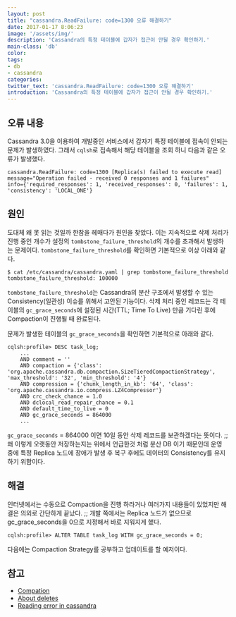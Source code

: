 ```yaml
---
layout: post
title: "cassandra.ReadFailure: code=1300 오류 해결하기"
date: 2017-01-17 8:06:23
image: '/assets/img/'
description: 'Cassandra의 특정 테이블에 갑자가 접근이 안될 경우 확인하기.'
main-class: 'db'
color:
tags:
- db
- cassandra
categories:
twitter_text: 'cassandra.ReadFailure: code=1300 오류 해결하기'
introduction: 'Cassandra의 특정 테이블에 갑자가 접근이 안될 경우 확인하기.'
---
```


## 오류 내용
Cassandra 3.0을 이용하여 개발중인 서비스에서 갑자기 특정 테이블에 접속이 안되는 문제가 발생하였다.
그래서 `cqlsh`로 접속해서 해당 테이블을 조회 하니 다음과 같은 오류가 발생했다.

```
cassandra.ReadFailure: code=1300 [Replica(s) failed to execute read] 
message="Operation failed - received 0 responses and 1 failures"
info={'required_responses': 1, 'received_responses': 0, 'failures': 1,
'consistency': 'LOCAL_ONE'}
```

## 원인
도대체 왜 못 읽는 것일까 한참을 헤매다가 원인을 찾았다.
이는 지속적으로 삭제 처리가 진행 중인 개수가 설정의 `tombstone_failure_threshold`의 개수를 초과해서 발생하는 문제이다.
`tombstone_failure_threshold`를 확인하면 기본적으로 이상 아래와 같다.

```
$ cat /etc/cassandra/cassandra.yaml | grep tombstone_failure_threshold
tombstone_failure_threshold: 100000
```


`tombstone_failure_threshold`는 Cassandra의 분산 구조에서 발생할 수 있는 Consistency(일관성) 이슈를 위해서 고안된 기능이다.
삭제 처리 중인 레코드는 각 테이블의 `gc_grace_seconds`에 설정된 시간(TTL; Time To Live) 만큼 기다린 후에 Compaction이 진행될 때 완료된다.

문제가 발생한 테이블의 `gc_grace_seconds`을 확인하면 기본적으로 아래와 같다.
```
cqlsh:profile> DESC task_log;
	...
    AND comment = ''
    AND compaction = {'class': 'org.apache.cassandra.db.compaction.SizeTieredCompactionStrategy', 'max_threshold': '32', 'min_threshold': '4'}
    AND compression = {'chunk_length_in_kb': '64', 'class': 'org.apache.cassandra.io.compress.LZ4Compressor'}
    AND crc_check_chance = 1.0
    AND dclocal_read_repair_chance = 0.1
    AND default_time_to_live = 0
    AND gc_grace_seconds = 864000
	...
```

`gc_grace_seconds` = 864000 이면 10일 동안 삭제 레코드를 보관하겠다는 뜻이다. ;;
왜 이렇게 오랫동안 저장하는지는 위에서 언급한것 처럼 분산 DB 이기 때문인데 운영 중에 특정 Replica 노드에 장애가 발생 후 복구 후에도 데이터의 Consistency를 유지하기 위함이다.

## 해결

인터넷에서는 수동으로 Compaction을 진행 하라거나 여러가지 내용들이 있었지만 
해결은 의외로 간단하게 끝났다. ;; 개발 쪽에서는 Replica 노드가 없으므로 gc_grace_seconds을 0으로 지정해서 바로 지워지게 했다.

```
cqlsh:profile> ALTER TABLE task_log WITH gc_grace_seconds = 0;
```

다음에는 Compaction Strategy를 공부하고 업데이트를 할 예저이다.

## 참고
- [Compation](http://docs.datastax.com/en/archived/cassandra/2.0/cassandra/dml/dml_write_path_c.html#concept_ds_wt3_32w_zj__dml-compaction)
- [About deletes](http://docs.datastax.com/en/archived/cassandra/2.0/cassandra/dml/dml_about_deletes_c.html)
- [Reading error in cassandra](http://stackoverflow.com/questions/37114455/reading-error-in-cassandra)
